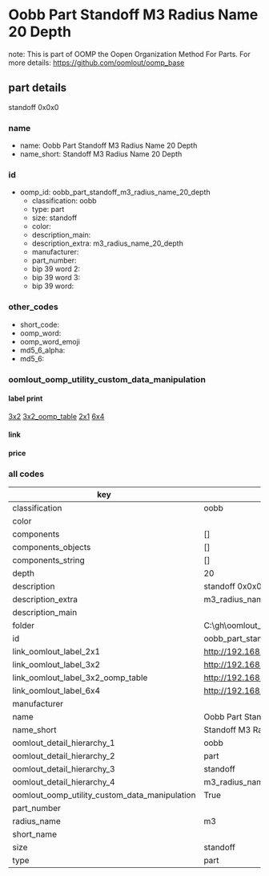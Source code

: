 # Oobb Part Standoff M3 Radius Name 20 Depth  

note: This is part of OOMP the Oopen Organization Method For Parts. For more details: https://github.com/oomlout/oomp_base

##  part details
  



standoff 0x0x0



### name
* name: Oobb Part Standoff M3 Radius Name 20 Depth
* name_short: Standoff M3 Radius Name 20 Depth
### id
* oomp_id: oobb_part_standoff_m3_radius_name_20_depth
  * classification: oobb
  * type: part
  * size: standoff
  * color: 
  * description_main: 
  * description_extra: m3_radius_name_20_depth
  * manufacturer: 
  * part_number: 
  * bip 39 word 2: 
  * bip 39 word 3: 
  * bip 39 word: 

### other_codes
* short_code: 
* oomp_word: 
* oomp_word_emoji 
* md5_6_alpha: 
* md5_6: 






### oomlout_oomp_utility_custom_data_manipulation
#### label print
[3x2](http://192.168.1.245:1112/?label=oomp%20)
[3x2_oomp_table](http://192.168.1.108:1112/?label=oomp%20)
[2x1](http://192.168.1.242:1112/?label=oomp%20)
[6x4](http://192.168.1.55:1112/?label=oomp%20)    

#### link

                              

#### price







### all codes 
| key | value |  
| --- | --- |  
| classification | oobb |  
| color |  |  
| components | [] |  
| components_objects | [] |  
| components_string | [] |  
| depth | 20 |  
| description | standoff 0x0x0 |  
| description_extra | m3_radius_name_20_depth |  
| description_main |  |  
| folder | C:\gh\oomlout_oobb_version_4_generated_parts\parts\oobb_part_standoff_m3_radius_name_20_depth |  
| id | oobb_part_standoff_m3_radius_name_20_depth |  
| link_oomlout_label_2x1 | http://192.168.1.242:1112/?label=oomp%20 |  
| link_oomlout_label_3x2 | http://192.168.1.245:1112/?label=oomp%20 |  
| link_oomlout_label_3x2_oomp_table | http://192.168.1.108:1112/?label=oomp%20 |  
| link_oomlout_label_6x4 | http://192.168.1.55:1112/?label=oomp%20 |  
| manufacturer |  |  
| name | Oobb Part Standoff M3 Radius Name 20 Depth |  
| name_short | Standoff M3 Radius Name 20 Depth |  
| oomlout_detail_hierarchy_1 | oobb |  
| oomlout_detail_hierarchy_2 | part |  
| oomlout_detail_hierarchy_3 | standoff |  
| oomlout_detail_hierarchy_4 | m3_radius_name_20_depth |  
| oomlout_oomp_utility_custom_data_manipulation | True |  
| part_number |  |  
| radius_name | m3 |  
| short_name |  |  
| size | standoff |  
| type | part |  
